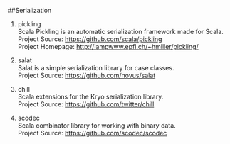 ##Serialization

1. pickling     
Scala Pickling is an automatic serialization framework made for Scala.    
Project Source: https://github.com/scala/pickling         
Project Homepage: http://lampwww.epfl.ch/~hmiller/pickling/

1. salat     
Salat is a simple serialization library for case classes.      
Project Source: https://github.com/novus/salat        

1. chill   
Scala extensions for the Kryo serialization library.    
Project Source: https://github.com/twitter/chill   
      
1. scodec   
Scala combinator library for working with binary data.    
Project Source:  https://github.com/scodec/scodec  
